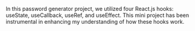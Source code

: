 In this password generator project, we utilized four React.js hooks: useState, useCallback, useRef, and useEffect. This mini project has been instrumental in enhancing my understanding of how these hooks work.
 
